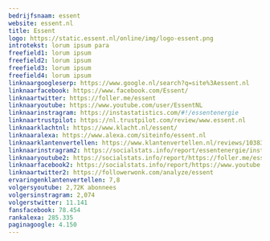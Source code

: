 ```yaml
---
bedrijfsnaam: essent  
website: essent.nl   
title: Essent  
logo: https://static.essent.nl/online/img/logo-essent.png  
introtekst: lorum ipsum para  
freefield1: lorum ipsum  
freefield2: lorum ipsum  
freefield3: lorum ipsum  
freefield4: lorum ipsum  
linknaargoogleserp: https://www.google.nl/search?q=site%3Aessent.nl  
linknaarfacebook: https://www.facebook.com/Essent/  
linknaartwitter: https://foller.me/essent  
linknaaryoutube: https://www.youtube.com/user/EssentNL  
linknaarinstragram: https://instastatistics.com/#!/essentenergie  
linknaartrustpilot: https://nl.trustpilot.com/review/www.essent.nl  
linknaarklachtnl: https://www.klacht.nl/essent/  
linknaaralexa: https://www.alexa.com/siteinfo/essent.nl  
linknaarklantenvertellen: https://www.klantenvertellen.nl/reviews/1038383/essent  
linknaarinstragram2: https://socialstats.info/report/essentenergie/instagram  
linknaaryoutube2: https://socialstats.info/report/https://foller.me/essent/youtube  
linknaarfacebook2: https://socialstats.info/report/https://www.youtube.com/user/EssentNL  
linknaartwitter2: https://followerwonk.com/analyze/essent  
ervaringenklantenvertellen: 7,8  
volgersyoutube: 2,72K abonnees  
volgersinstragram: 2,074  
volgerstwitter: 11.141  
fansfacebook: 78.454  
rankalexa: 285.335  
paginagoogle: 4.150  
---
```




